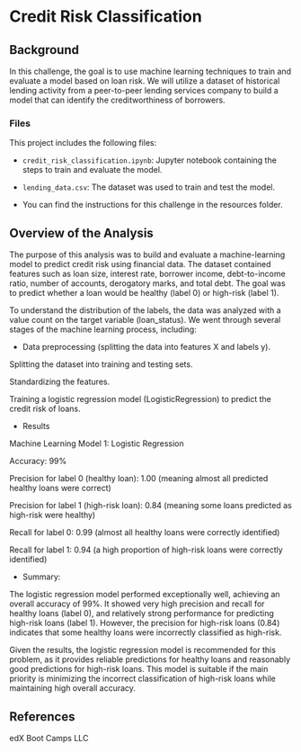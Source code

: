 # Credit Risk Classification

## Background
In this challenge, the goal is to use machine learning techniques to train and evaluate a model based on loan risk. We will utilize a dataset of historical lending activity from a peer-to-peer lending services company to build a model that can identify the creditworthiness of borrowers.

### Files
This project includes the following files:
- `credit_risk_classification.ipynb`: Jupyter notebook containing the steps to train and evaluate the model.
- `lending_data.csv`: The dataset was used to train and test the model.

- You can find the instructions for this challenge in the resources folder.

## Overview of the Analysis

The purpose of this analysis was to build and evaluate a machine-learning model to predict credit risk using financial data. The dataset contained features such as loan size, interest rate, borrower income, debt-to-income ratio, number of accounts, derogatory marks, and total debt. The goal was to predict whether a loan would be healthy (label 0) or high-risk (label 1).

To understand the distribution of the labels, the data was analyzed with a value count on the target variable (loan_status). We went through several stages of the machine learning process, including:

* Data preprocessing (splitting the data into features X and labels y).

Splitting the dataset into training and testing sets.

Standardizing the features.

Training a logistic regression model (LogisticRegression) to predict the credit risk of loans.

* Results
  
Machine Learning Model 1: Logistic Regression

Accuracy: 99%

Precision for label 0 (healthy loan): 1.00 (meaning almost all predicted healthy loans were correct)

Precision for label 1 (high-risk loan): 0.84 (meaning some loans predicted as high-risk were healthy)

Recall for label 0: 0.99 (almost all healthy loans were correctly identified)

Recall for label 1: 0.94 (a high proportion of high-risk loans were correctly identified)

* Summary:
  
The logistic regression model performed exceptionally well, achieving an overall accuracy of 99%. It showed very high precision and recall for healthy loans (label 0), and relatively strong performance for predicting high-risk loans (label 1). However, the precision for high-risk loans (0.84) indicates that some healthy loans were incorrectly classified as high-risk.

Given the results, the logistic regression model is recommended for this problem, as it provides reliable predictions for healthy loans and reasonably good predictions for high-risk loans. This model is suitable if the main priority is minimizing the incorrect classification of high-risk loans while maintaining high overall accuracy.


## References

 edX Boot Camps LLC
